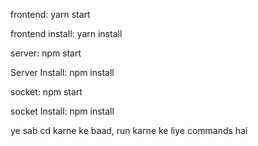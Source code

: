 frontend: yarn start

frontend install: yarn install

server: npm start

Server Install: npm install 

socket: npm start

socket Install: npm install 




ye sab cd karne ke baad, run karne ke liye commands hai
